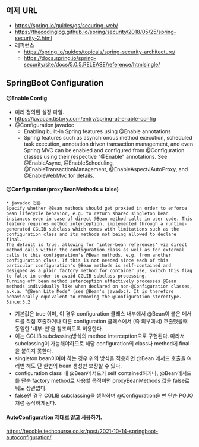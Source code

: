 ## 예제 URL
- https://spring.io/guides/gs/securing-web/
- https://thecodinglog.github.io/spring/security/2018/05/25/spring-security-2.html
- 레퍼런스
  - https://spring.io/guides/topicals/spring-security-architecture/
  - https://docs.spring.io/spring-security/site/docs/5.0.5.RELEASE/reference/htmlsingle/

## SpringBoot Configuration
#### @Enable Config
- 미리 정의된 설정 파일. 
- https://javacan.tistory.com/entry/spring-at-enable-config
- @Configuration javadoc 
  - Enabling built-in Spring features using @Enable annotations
  - Spring features such as asynchronous method execution, scheduled task execution, annotation driven transaction management, and even Spring MVC can be enabled and configured from @Configuration classes using their respective "@Enable" annotations. See @EnableAsync, @EnableScheduling, @EnableTransactionManagement, @EnableAspectJAutoProxy, and @EnableWebMvc for details.

#### @Configuration(proxyBeanMethods = false)
```
* javadoc 전문
Specify whether @Bean methods should get proxied in order to enforce bean lifecycle behavior, e.g. to return shared singleton bean instances even in case of direct @Bean method calls in user code. This feature requires method interception, implemented through a runtime-generated CGLIB subclass which comes with limitations such as the configuration class and its methods not being allowed to declare final.
The default is true, allowing for 'inter-bean references' via direct method calls within the configuration class as well as for external calls to this configuration's @Bean methods, e.g. from another configuration class. If this is not needed since each of this particular configuration's @Bean methods is self-contained and designed as a plain factory method for container use, switch this flag to false in order to avoid CGLIB subclass processing.
Turning off bean method interception effectively processes @Bean methods individually like when declared on non-@Configuration classes, a.k.a. "@Bean Lite Mode" (see @Bean's javadoc). It is therefore behaviorally equivalent to removing the @Configuration stereotype.
Since:5.2
```
- 기본값은 true 이며, 이 경우 configuration 클래스 내부에서 @Bean이 붙은 메서드를 직접 호출하거나
다른 configuration 클래스에서 (즉 외부에서) 호출했을때 동일한 '내부-빈'을 참조하도록 허용한다.
- 이는 CGLIB subclassing방식의 method interception으로 구현된다. 따라서 subclassing이 가능해야하므로 해당 configuration의 class나 method에 final을 붙이지 못한다.
- singleton bean이여야 하는 경우 위의 방식을 적용하면 @Bean 메서드 호출을 여러번 해도 단 한번의 bean 생성만 보장할 수 있다.  
- configuration class 내 @Bean메서드가 self contained하거나, @Bean메서드를 단순 factory method로 사용할 목적이면 proxyBeanMethods 값을  false로 둬도 상관없다.
- false인 경우 CGLIB subclassing을 생략하며 @Configuration을 뺀 단순 POJO처럼 동작하게된다. 

#### AutoConfiguration 제대로 알고 사용하기.
https://tecoble.techcourse.co.kr/post/2021-10-14-springboot-autoconfiguration/